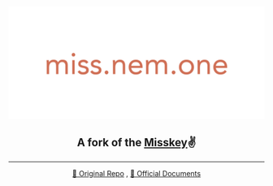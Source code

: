 <div align="center">
<a href="https://miss.nem.one/">
	<img src="./assets/Untitled-1.png" alt="miss.nem.one"  width="700"/>
</a>
	

## **A fork of the [Misskey](https://misskey-hub.net/)&#x270c;**
---
[&#x1f4ce; Original Repo](https://github.com/misskey-dev/misskey) , [&#x1f4c4; Official Documents](https://misskey-hub.net/)
